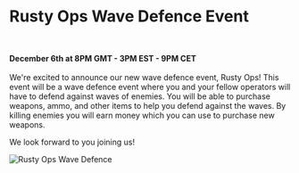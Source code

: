 # Rusty Ops Wave Defence Event
<br>

**December 6th at 8PM GMT - 3PM EST - 9PM CET**
<br>
<br>
We're excited to announce our new wave defence event, Rusty Ops! This event will be a wave defence event where you and your fellow operators will have to defend against waves of enemies. You will be able to purchase weapons, ammo, and other items to help you defend against the waves. By killing enemies you will earn money which you can use to purchase new weapons. 

We look forward to you joining us! 

![Rusty Ops Wave Defence](https://articles.rustyoperations.net/news/events/rusty-ops-event-dec-23.png)
<br>
